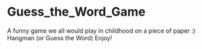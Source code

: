 # Guess_the_Word_Game
A funny game we all would play in childhood on a piece of paper :) Hangman (or Guess the Word) Enjoy!
